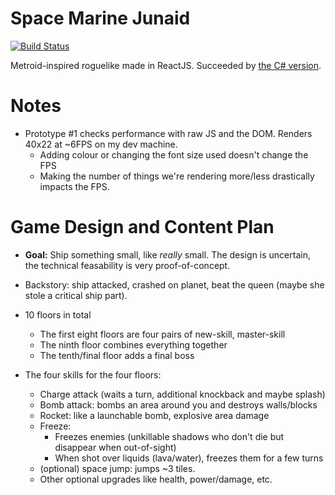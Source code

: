 #  Space Marine Junaid

[![Build Status](https://travis-ci.org/nightblade9/space-marine-junaid-reactjs.svg?branch=master)](https://travis-ci.org/nightblade9/space-marine-junaid-reactjs)

Metroid-inspired roguelike made in ReactJS. Succeeded by [the C# version](https://github.com/deengames/space-marine-junaid).

# Notes

- Prototype #1 checks performance with raw JS and the DOM. Renders 40x22 at ~6FPS on my dev machine.
  - Adding colour or changing the font size used doesn't change the FPS
  - Making the number of things we're rendering more/less drastically impacts the FPS.

# Game Design and Content Plan

- **Goal:** Ship something small, like *really* small. The design is uncertain, the technical feasability is very proof-of-concept.
- Backstory: ship attacked, crashed on planet, beat the queen (maybe she stole a critical ship part).
- 10 floors in total
	- The first eight floors are four pairs of new-skill, master-skill
	- The ninth floor combines everything together
	- The tenth/final floor adds a final boss

- The four skills for the four floors:
	- Charge attack (waits a turn, additional knockback and maybe splash)
	- Bomb attack: bombs an area around you and destroys walls/blocks
	- Rocket: like a launchable bomb, explosive area damage
	- Freeze: 
		- Freezes enemies (unkillable shadows who don't die but disappear when out-of-sight)
		- When shot over liquids (lava/water), freezes them for a few turns
	- (optional) space jump: jumps ~3 tiles.
	- Other optional upgrades like health, power/damage, etc.
